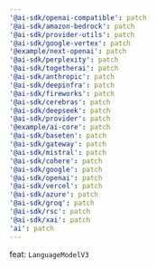 ```yaml
---
'@ai-sdk/openai-compatible': patch
'@ai-sdk/amazon-bedrock': patch
'@ai-sdk/provider-utils': patch
'@ai-sdk/google-vertex': patch
'@example/next-openai': patch
'@ai-sdk/perplexity': patch
'@ai-sdk/togetherai': patch
'@ai-sdk/anthropic': patch
'@ai-sdk/deepinfra': patch
'@ai-sdk/fireworks': patch
'@ai-sdk/cerebras': patch
'@ai-sdk/deepseek': patch
'@ai-sdk/provider': patch
'@example/ai-core': patch
'@ai-sdk/baseten': patch
'@ai-sdk/gateway': patch
'@ai-sdk/mistral': patch
'@ai-sdk/cohere': patch
'@ai-sdk/google': patch
'@ai-sdk/openai': patch
'@ai-sdk/vercel': patch
'@ai-sdk/azure': patch
'@ai-sdk/groq': patch
'@ai-sdk/rsc': patch
'@ai-sdk/xai': patch
'ai': patch
---
```


feat: `LanguageModelV3`
